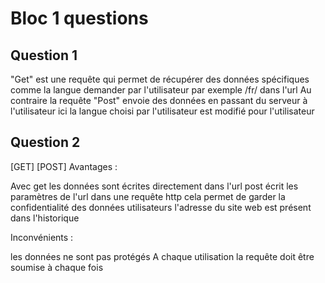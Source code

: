 # Bloc 1 questions
## Question 1 
"Get" est une requête qui permet de récupérer des données spécifiques comme la langue demander par l'utilisateur par exemple /fr/ dans l'url 
Au contraire la requête "Post" envoie des données en passant du serveur à l'utilisateur ici la langue choisi par l'utilisateur est modifié pour l'utilisateur

## Question 2
[GET]                                                               [POST]
 Avantages :
 
 Avec get les données sont écrites directement dans l'url           post écrit les paramètres de l'url dans une requête http cela permet de garder la confidentialité des données utilisateurs
 l'adresse du site web est présent dans l'historique
 
Inconvénients :                                                    
          
 les données ne sont pas protégés                                   A chaque utilisation la requête doit être soumise à chaque fois   
   
 
